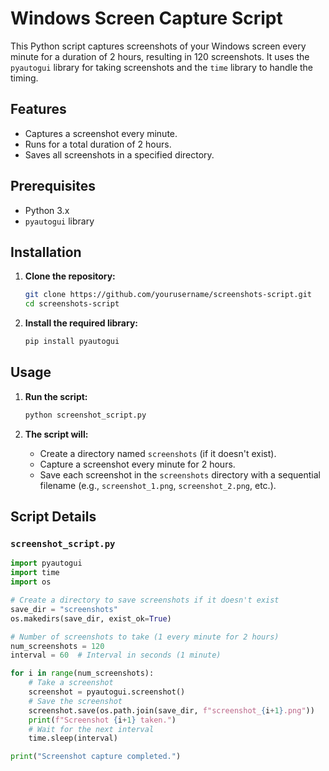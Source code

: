 # Windows Screen Capture Script

This Python script captures screenshots of your Windows screen every minute for a duration of 2 hours, resulting in 120 screenshots. It uses the `pyautogui` library for taking screenshots and the `time` library to handle the timing.

## Features

- Captures a screenshot every minute.
- Runs for a total duration of 2 hours.
- Saves all screenshots in a specified directory.

## Prerequisites

- Python 3.x
- `pyautogui` library

## Installation

1. **Clone the repository:**

    ```sh
    git clone https://github.com/yourusername/screenshots-script.git
    cd screenshots-script
    ```

2. **Install the required library:**

    ```sh
    pip install pyautogui
    ```

## Usage

1. **Run the script:**

    ```sh
    python screenshot_script.py
    ```

2. **The script will:**
    - Create a directory named `screenshots` (if it doesn't exist).
    - Capture a screenshot every minute for 2 hours.
    - Save each screenshot in the `screenshots` directory with a sequential filename (e.g., `screenshot_1.png`, `screenshot_2.png`, etc.).

## Script Details

### `screenshot_script.py`

```python
import pyautogui
import time
import os

# Create a directory to save screenshots if it doesn't exist
save_dir = "screenshots"
os.makedirs(save_dir, exist_ok=True)

# Number of screenshots to take (1 every minute for 2 hours)
num_screenshots = 120
interval = 60  # Interval in seconds (1 minute)

for i in range(num_screenshots):
    # Take a screenshot
    screenshot = pyautogui.screenshot()
    # Save the screenshot
    screenshot.save(os.path.join(save_dir, f"screenshot_{i+1}.png"))
    print(f"Screenshot {i+1} taken.")
    # Wait for the next interval
    time.sleep(interval)

print("Screenshot capture completed.")
